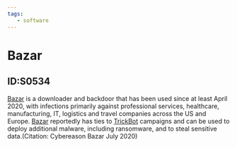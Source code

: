 ```yaml
---
tags:
   - software
---
```

# Bazar
## ID:S0534
[Bazar](/mitre/software/S0534) is a downloader and backdoor that has been used since at least April 2020, with infections primarily against professional services, healthcare, manufacturing, IT, logistics and travel companies across the US and Europe. [Bazar](/mitre/software/S0534) reportedly has ties to [TrickBot](/mitre/software/S0266) campaigns and can be used to deploy additional malware, including ransomware, and to steal sensitive data.(Citation: Cybereason Bazar July 2020)
